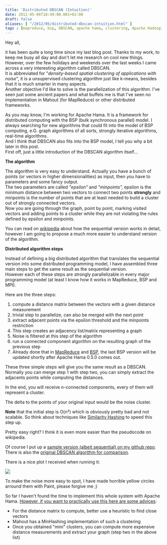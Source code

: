 ```yaml
---
title: 'Distributed DBSCAN (Intuition)'
date: 2012-05-06T18:49:00.001+02:00
draft: false
aliases: [ "/2012/05/distributed-dbscan-intuition.html" ]
tags : [mapreduce, bsp, DBSCAN, apache hama, clustering, Apache Hadoop]
---
```


Hey all,  
  
it has been quite a long time since my last blog post. Thanks to my work, to keep me busy all day and don't let me research on cool new things. However, over the few holidays and weekends over the last weeks I came across a very interesting algorithm called DBSCAN.  
It is abbreviated for "_density-based spatial clustering of applications with noise_", it is a unsupervised clustering algorithm just like k-means, besides that it is much smarter in many aspects.  
Another objective I'd like to solve is the parallelization of this algorithm. I've seen just some ancient papers and what buffels me is that I've seen no implementation in Mahout (for MapReduce) or other distributed frameworks.  
  
As you may know, I'm working for Apache Hama. It is a framework for distributed computing with the BSP (bulk synchronous parallel) model. I always searching for new algorithms that could fit into the model of BSP computing, e.G. graph algorithms of all sorts, strongly iterative algorithms, real-time algorithms.  
And I think that DBSCAN also fits into the BSP model, I tell you why a bit later in this post.  
First off, just a little introduction of the DBSCAN algorithm itself...  
  
**The algorithm**  
  
The algorithm is very easy to understand. Actually you have a bunch of points (or vectors in higher dimensionalities) as input, then you have to parameters and some fancy output.  
The two parameters are called _"epsilon"_ and _"minpoints",_ epsilon is the minimum distance between two vectors to connect two points **strongly** and minpoints is the number of points that are at least needed to build a cluster out of strongly connected vectors.  
Now you are going through the graph, point by point, marking visited vectors and adding points to a cluster while they are not violating the rules defined by epsilon and minpoints.  
  
You can read on [wikipedia](http://en.wikipedia.org/wiki/DBSCAN) about how the sequential version works in detail, however I am going to propose a much more easier to understand version of the algorithm.  
  
**Distributed algorithm steps**  
  
Instead of defining a big distributed algorithm that translates the sequential version into some distributed programming model, I have assembled three main steps to get the same result as the sequential version.  
However each of these steps are strongly parallelizable in every major programming model (at least I know how it works in MapReduce, BSP and MPI).  
  
Here are the three steps:  

1.  compute a distance matrix between the vectors with a given distance measurement
  1.  trivial step to parallelize, can also be merged with the next point
3.  extract adjacent points via the epsilon threshold and the minpoints restriction
  1.  This step creates an adjacency list/matrix representing a graph
  2.  Noise is filtered at this step of the algorithm
5.  run a connected component algorithm on the resulting graph of the previous step
  1.  Already done that in [MapReduce](http://codingwiththomas.blogspot.de/2011/04/graph-exploration-with-hadoop-mapreduce.html) and [BSP](http://codingwiththomas.blogspot.de/2011/04/graph-exploration-using-apache-hama-and.html), the last BSP version will be updated shortly after Apache Hama 0.5.0 comes out.

These three simple steps will give you the same result as a DBSCAN. Normally you can merge step 1 with step two, you can simply extract the adjacents points while computing the distances. 

In the end, you will receive n-connected components, every of them will represent a cluster.

The delta to the points of your original input would be the noise cluster.  
  
**Note** that the initial step is O(n²) which is obviously pretty bad and not scalable. So think about techniques like [Similarity Hashing](http://en.wikipedia.org/wiki/Locality-sensitive_hashing) to speed this step up.

Pretty easy right? I think it is even more easier than the pseudocode on wikipedia.

Of course I put up a [sample version (albeit sequential) on my github repo](https://github.com/thomasjungblut/thomasjungblut-common/blob/master/src/main/java/de/jungblut/clustering/DBSCAN.java). There is also the [original DBSCAN algorithm for comparison](https://github.com/thomasjungblut/thomasjungblut-common/blob/master/src/main/java/de/jungblut/clustering/DBSCANClustering.java).

There is a nice plot I received when running it:

[![](http://1.bp.blogspot.com/-Ee0cBBn1wr4/T6apx5kMTgI/AAAAAAAABig/UONAjcTrP2I/s320/dbscan.JPG)](http://1.bp.blogspot.com/-Ee0cBBn1wr4/T6apx5kMTgI/AAAAAAAABig/UONAjcTrP2I/s1600/dbscan.JPG)

To make the noise more easy to spot, I have made horrible yellow circles arround them with Paint, please forgive me ;)

So far I haven't found the time to implement this whole system with Apache Hama. [However, if you want to practically use this here are some advices](http://stackoverflow.com/questions/15863566/need-assistance-with-implementing-dbscan-on-map-reduce/15863699#15863699):  

*   For the distance matrix to compute, better use a heuristic to find close vectors
*   Mahout has a MinHashing implementation of such a clustering
*   Once you obtained "mini" clusters, you can compute more expensive distance measurements and extract your graph (step two in the above list)
